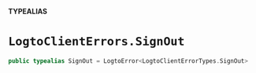 **TYPEALIAS**

# `LogtoClientErrors.SignOut`

```swift
public typealias SignOut = LogtoError<LogtoClientErrorTypes.SignOut>
```

